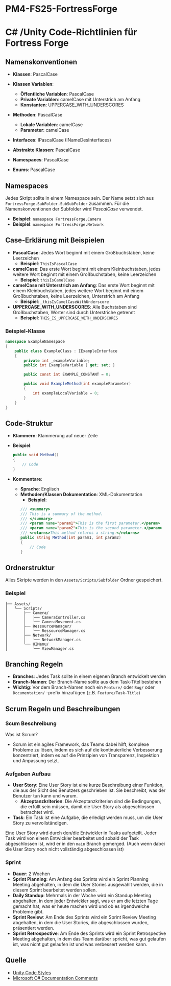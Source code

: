 # PM4-FS25-FortressForge

# C# /Unity Code-Richtlinien für Fortress Forge

## Namenskonventionen
- **Klassen**: PascalCase
- **Klassen Variablen**:
    - **Öffentliche Variablen**: PascalCase
    - **Private Variablen**: camelCase mit Unterstrich am Anfang
    - **Konstanten**: UPPERCASE_WITH_UNDERSCORES
- **Methoden**: PascalCase
    - **Lokale Variablen**: camelCase
    - **Parameter**: camelCase

- **Interfaces**: IPascalCase (INameDesInterfaces)
- **Abstrakte Klassen**: PascalCase
- **Namespaces**: PascalCase
- **Enums**: PascalCase

## Namespaces
Jedes Skript sollte in einem Namespace sein. Der Name setzt sich aus `FortressForge.SubFolder.SubSubFolder` zusammen. Für die Namenskonventionen der Subfolder wird *PascalCase* verwendet.
- **Beispiel**: `namespace FortressForge.Camera`
- **Beispiel**: `namespace FortressForge.Network`


## Case-Erklärung mit Beispielen
- **PascalCase**: Jedes Wort beginnt mit einem Großbuchstaben, keine Leerzeichen
    - **Beispiel**: `ThisIsPascalCase`
- **camelCase**: Das erste Wort beginnt mit einem Kleinbuchstaben, jedes weitere Wort beginnt mit einem Großbuchstaben, keine Leerzeichen
    - **Beispiel**: `thisIsCamelCase`
- **camelCase mit Unterstrich am Anfang**: Das erste Wort beginnt mit einem Kleinbuchstaben, jedes weitere Wort beginnt mit einem Großbuchstaben, keine Leerzeichen, Unterstrich am Anfang
    - **Beispiel**: `_thisIsCamelCaseWithUnderscore`
- **UPPERCASE_WITH_UNDERSCORES**: Alle Buchstaben sind Großbuchstaben, Wörter sind durch Unterstriche getrennt
    - **Beispiel**: `THIS_IS_UPPERCASE_WITH_UNDERSCORES`

### Beispiel-Klasse
```csharp
namespace ExampleNamespace
{
    public class ExampleClass : IExampleInterface
    {
        private int _exampleVariable;
        public int ExampleVariable { get; set; }

        public const int EXAMPLE_CONSTANT = 0;

        public void ExampleMethod(int exampleParameter)
        {
            int exampleLocalVariable = 0;
        }
    }
}
```
## Code-Struktur
- **Klammern**: Klammerung auf neuer Zeile
 - **Beispiel**:
    ```csharp
    public void Method()
    {
        // Code
    }
    ```

- **Kommentare**: 
    - **Sprache**: Englisch
    - **Methoden/Klassen Dokumentation**: XML-Dokumentation
        - **Beispiel**:
        ```csharp
        /// <summary>
        /// This is a summary of the method.
        /// </summary>
        /// <param name="param1">This is the first parameter.</param>
        /// <param name="param2">This is the second parameter.</param>
        /// <returns>This method returns a string.</returns>
        public string Method(int param1, int param2)
        {
            // Code
        }
        ```

## Ordnerstruktur
Alles Skripte werden in den `Assets/Scripts/Subfolder` Ordner gespeichert.
### Beispiel
```
├── Assets/
│   └── Scripts/
│       ├── Camera/
│       │   ├── CameraController.cs
│       │   └── CameraMovement.cs
│       ├── RessourceManager/
│       │   └── RessourceManager.cs
│       ├── Network/
│       │   └── NetworkManager.cs
│       └── UIMenu/
│           └── ViewManager.cs
```

## Branching Regeln
- **Branches**: Jedes Task sollte in einem eigenen Branch entwickelt werden
- **Branch-Namen**: Der Branch-Name sollte aus dem Task-Titel bestehen
- **Wichtig**: Vor dem Branch-Namen noch ein `Feature/` oder `Bug/` oder `Documentation/` -prefix hinzufügen (z.B. `Feature/Task-Title`)

## Scrum Regeln und Beschreibungen

### Scum Beschreibung
Was ist Scrum?
- Scrum ist ein agiles Framework, das Teams dabei hilft, komplexe Probleme zu lösen, indem es sich auf die kontinuierliche Verbesserung konzentriert, indem es auf die Prinzipien von Transparenz, Inspektion und Anpassung setzt.


### Aufgaben Aufbau
- **User Story**: Eine User Story ist eine kurze Beschreibung einer Funktion, die aus der Sicht des Benutzers geschrieben ist. Sie beschreibt, was der Benutzer tun kann und warum.
    - **Akzeptanzkriterien**: Die Akzeptanzkriterien sind die Bedingungen, die erfüllt sein müssen, damit die User Story als abgeschlossen betrachtet wird.
- **Task**: Ein Task ist eine Aufgabe, die erledigt werden muss, um die User Story zu vervollständigen.

Eine User Story wird durch den/die Entwickler in Tasks aufgeteilt. Jeder Task wird von einem Entwickler bearbeitet und sobald der Task abgeschlossen ist, wird er in den `main` Branch gemerged. (Auch wenn dabei die User Story noch nicht vollständig abgeschlossen ist)

### Sprint
- **Dauer**: 2 Wochen
- **Sprint Planning**: Am Anfang des Sprints wird ein Sprint Planning Meeting abgehalten, in dem die User Stories ausgewählt werden, die in diesem Sprint bearbeitet werden sollen.
- **Daily Standup**: Mehrmals in der Woche wird ein Standup Meeting abgehalten, in dem jeder Entwickler sagt, was er am die letzten Tage gemacht hat, was er heute machen wird und ob es irgendwelche Probleme gibt.
- **Sprint Review**: Am Ende des Sprints wird ein Sprint Review Meeting abgehalten, in dem die User Stories, die abgeschlossen wurden, präsentiert werden.
- **Sprint Retrospective**: Am Ende des Sprints wird ein Sprint Retrospective Meeting abgehalten, in dem das Team darüber spricht, was gut gelaufen ist, was nicht gut gelaufen ist und was verbessert werden kann.


## Quelle
- [Unity Code Styles](https://unity.com/how-to/naming-and-code-style-tips-c-scripting-unity)
- [Microsoft C# Documentation Comments](https://learn.microsoft.com/en-us/dotnet/csharp/language-reference/language-specification/documentation-comments)

